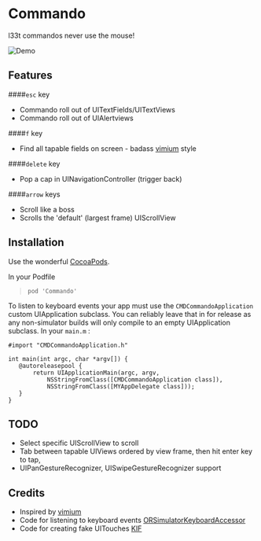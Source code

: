 # Commando

l33t commandos never use the mouse!

![Demo](https://github.com/cloudkite/Commando/raw/master/demo.gif)

## Features
####`esc` key
- Commando roll out of UITextFields/UITextViews
- Commando roll out of UIAlertviews

####`f` key
- Find all tapable fields on screen - badass [vimium](http://vimium.github.io/) style

####`delete` key
- Pop a cap in UINavigationController (trigger back)

####`arrow` keys
- Scroll like a boss
- Scrolls the 'default' (largest frame) UIScrollView

## Installation
Use the wonderful [CocoaPods](http://github.com/CocoaPods/CocoaPods).

In your Podfile
>`pod 'Commando'`

To listen to keyboard events your app must use the `CMDCommandoApplication` custom UIApplication subclass. You can reliably leave that in for release as any non-simulator builds will only compile to an empty UIApplication subclass.
In your `main.m` :

``` objc
#import "CMDCommandoApplication.h"

int main(int argc, char *argv[]) {
   @autoreleasepool {
       return UIApplicationMain(argc, argv,
           NSStringFromClass([CMDCommandoApplication class]),
           NSStringFromClass([MYAppDelegate class]));
   }
}
```

## TODO
- Select specific UIScrollView to scroll
- Tab between tapable UIViews ordered by view frame, then hit enter key to tap,
- UIPanGestureRecognizer, UISwipeGestureRecognizer support

## Credits
- Inspired by [vimium](http://vimium.github.io/)
- Code for listening to keyboard events [ORSimulatorKeyboardAccessor](https://github.com/orta/ORSimulatorKeyboardAccessor)
- Code for creating fake UITouches [KIF](https://github.com/kif-framework/KIF)
